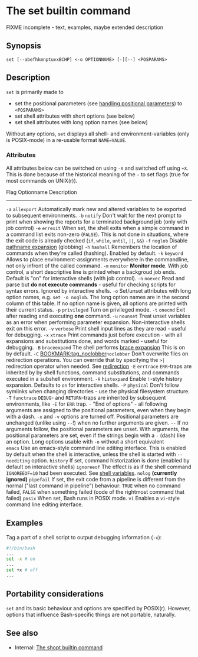 # The set builtin command

FIXME incomplete - text, examples, maybe extended description

## Synopsis

    set [--abefhkmnptuvxBCHP] <-o OPTIONNAME> [-][--] <POSPARAMS>

## Description

`set` is primarily made to

-   set the positional parameters (see [handling positional
    parameters](../../scripting/posparams.md)) to `<POSPARAMS>`
-   set shell attributes with short options (see below)
-   set shell attributes with long option names (see below)

Without any options, `set` displays all shell- and environment-variables
(only is POSIX-mode) in a re-usable format `NAME=VALUE`.

### Attributes

All attributes below can be switched on using `-X` and switched off
using `+X`. This is done because of the historical meaning of the `-` to
set flags (true for most commands on UNIX(r)).

  Flag   Optionname                                                 Description
  ------ ---------------------------------------------------------- ---------------------------------------------------------------------------------------------------------------------------------------------------------------------------------------------------------------------------------------------------------------
  `-a`   `allexport`                                                Automatically mark new and altered variables to be exported to subsequent environments.
  `-b`   `notify`                                                   Don't wait for the next prompt to print when showing the reports for a terminated background job (only with job control)
  `-e`   `errexit`                                                  When set, the shell exits when a simple command in a command list exits non-zero (`FALSE`). This is not done in situations, where the exit code is already checked (`if`, `while`, `until`, `||`, `&&`)
  `-f`   `noglob`                                                   Disable [pathname expansion](../../syntax/expansion/globs.md) (globbing)
  `-h`   `hashall`                                                  Remembers the location of commands when they\'re called (hashing). Enabled by default.
  `-k`   `keyword`                                                  Allows to place environment-assignments everywhere in the commandline, not only infront of the called command.
  `-m`   `monitor`                                                  **Monitor mode**. With job control, a short descriptive line is printed when a backgroud job ends. Default is \"on\" for interactive shells (with job control).
  `-n`   `noexec`                                                   Read and parse but **do not execute commands** - useful for checking scripts for syntax errors. Ignored by interactive shells.
  `-o`                                                              Set/unset attributes with long option names, e.g. `set -o noglob`. The long option names are in the second column of this table. If no option name is given, all options are printed with their current status.
  `-p`   `privileged`                                               Turn on privileged mode.
  `-t`   `onecmd`                                                   Exit after reading and executing **one** command.
  `-u`   `nounset`                                                  Treat unset variables as an error when performing parameter expansion. Non-interactive shells exit on this error.
  `-v`   `verbose`                                                  Print shell input lines as they are read - useful for debugging.
  `-x`   `xtrace`                                                   Print commands just before execution - with all expansions and substitutions done, and words marked - useful for debugging.
  `-B`   `braceexpand`                                              The shell performs [brace expansion](../../syntax/expansion/brace.md) This is on by default.
  `-C`   <BOOKMARK:tag_noclobber>`noclobber`                      Don't overwrite files on redirection operations. You can override that by specifying the `>|` redirection operator when needed. See [redirection](../../syntax/redirection.md)
  `-E`   `errtrace`                                                 `ERR`-traps are inherited by by shell functions, command substitutions, and commands executed in a subshell environment.
  `-H`   `histexpand`                                               Enable `!`-style history expansion. Defaults to `on` for interactive shells.
  `-P`   `physical`                                                 Don't follow symlinks when changing directories - use the physical filesystem structure.
  `-T`   `functrace`                                                `DEBUG`- and `RETURN`-traps are inherited by subsequent environments, like `-E` for `ERR` trap.
  `-`                                                               \"End of options\" - all following arguments are assigned to the positional parameters, even when they begin with a dash. `-x` and `-v` options are turned off. Positional parameters are unchanged (unlike using `--`!) when no further arguments are given.
  `--`                                                              If no arguments follow, the positional parameters are unset. With arguments, the positional parameters are set, even if the strings begin with a `-` (dash) like an option.
         Long options usable with `-o` without a short equivalent   
         `emacs`                                                    Use an emacs-style command line editing interface. This is enabled by default when the shell is interactive, unless the shell is started with `--noediting` option.
         `history`                                                  If set, command historization is done (enabled by default on interactive shells)
         `ignoreeof`                                                The effect is as if the shell command `IGNOREEOF=10` had been executed. See [shell variables](../../syntax/shellvars.md).
         `nolog`                                                    **(currently ignored)**
         `pipefail`                                                 If set, the exit code from a pipeline is different from the normal (\"last command in pipeline\") behaviour: `TRUE` when no command failed, `FALSE` when something failed (code of the rightmost command that failed)
         `posix`                                                    When set, Bash runs in POSIX mode.
         `vi`                                                       Enables a `vi`-style command line editing interface.

## Examples

Tag a part of a shell script to output debugging information (`-x`):

``` bash
#!/bin/bash
...
set -x # on
...
set +x # off
...
```

## Portability considerations

`set` and its basic behaviour and options are specified by POSIX(r).
However, options that influence Bash-specific things are not portable,
naturally.

## See also

-   Internal: [The shopt builtin command](../../commands/builtin/shopt.md)
